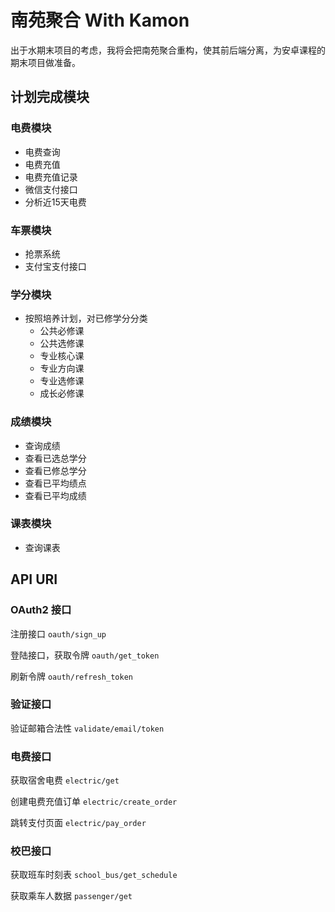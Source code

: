 # 南苑聚合 With Kamon
出于水期末项目的考虑，我将会把南苑聚合重构，使其前后端分离，为安卓课程的期末项目做准备。

## 计划完成模块
### 电费模块
+ 电费查询
+ 电费充值
+ 电费充值记录
+ 微信支付接口
+ 分析近15天电费

### 车票模块
+ 抢票系统
+ 支付宝支付接口

### 学分模块
+ 按照培养计划，对已修学分分类
   + 公共必修课
   + 公共选修课
   + 专业核心课
   + 专业方向课
   + 专业选修课
   + 成长必修课

### 成绩模块
+ 查询成绩
+ 查看已选总学分
+ 查看已修总学分
+ 查看已平均绩点
+ 查看已平均成绩

### 课表模块
+ 查询课表

## API URI
### OAuth2 接口
注册接口 `oauth/sign_up`

登陆接口，获取令牌 `oauth/get_token`

刷新令牌 `oauth/refresh_token`

### 验证接口
验证邮箱合法性 `validate/email/token`

### 电费接口
获取宿舍电费 `electric/get`

创建电费充值订单 `electric/create_order`

跳转支付页面 `electric/pay_order`

### 校巴接口
获取班车时刻表 `school_bus/get_schedule`

获取乘车人数据 `passenger/get`